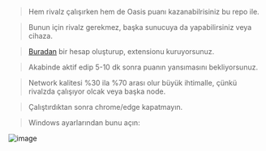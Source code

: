 > Hem rivalz çalışırken hem de Oasis puanı kazanabilrisiniz bu repo ile.

> Bunun için rivalz gerekmez, başka sunucuya da yapabilirsiniz veya cihaza.

> [Buradan](https://r.oasis.ai/0e8f5a273975f851) bir hesap oluşturup, extensionu kuruyorsunuz.

> Akabinde aktif edip 5-10 dk sonra puanın yansımasını bekliyorsunuz.

> Network kalitesi %30 ila %70 arası olur büyük ihtimalle, çünkü rivalzda çalışıyor olcak veya başka node.

> Çalıştırdıktan sonra chrome/edge kapatmayın.


> Windows ayarlarından bunu açın:

![image](https://github.com/ruesandora/Rivalz/assets/101149671/97a811bc-a6c0-406f-8e80-994f9b55cd56)

